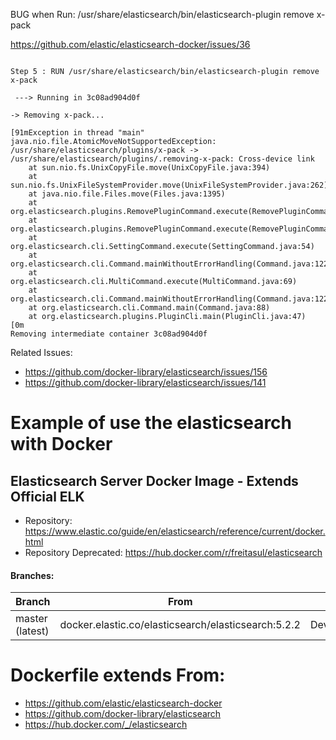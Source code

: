 BUG when Run: /usr/share/elasticsearch/bin/elasticsearch-plugin remove x-pack

https://github.com/elastic/elasticsearch-docker/issues/36

```

Step 5 : RUN /usr/share/elasticsearch/bin/elasticsearch-plugin remove x-pack

 ---> Running in 3c08ad904d0f

-> Removing x-pack...

[91mException in thread "main" java.nio.file.AtomicMoveNotSupportedException: /usr/share/elasticsearch/plugins/x-pack -> /usr/share/elasticsearch/plugins/.removing-x-pack: Cross-device link
	at sun.nio.fs.UnixCopyFile.move(UnixCopyFile.java:394)
	at sun.nio.fs.UnixFileSystemProvider.move(UnixFileSystemProvider.java:262)
	at java.nio.file.Files.move(Files.java:1395)
	at org.elasticsearch.plugins.RemovePluginCommand.execute(RemovePluginCommand.java:88)
	at org.elasticsearch.plugins.RemovePluginCommand.execute(RemovePluginCommand.java:59)
	at org.elasticsearch.cli.SettingCommand.execute(SettingCommand.java:54)
	at org.elasticsearch.cli.Command.mainWithoutErrorHandling(Command.java:122)
	at org.elasticsearch.cli.MultiCommand.execute(MultiCommand.java:69)
	at org.elasticsearch.cli.Command.mainWithoutErrorHandling(Command.java:122)
	at org.elasticsearch.cli.Command.main(Command.java:88)
	at org.elasticsearch.plugins.PluginCli.main(PluginCli.java:47)
[0m
Removing intermediate container 3c08ad904d0f
```


Related Issues:
- https://github.com/docker-library/elasticsearch/issues/156
- https://github.com/docker-library/elasticsearch/issues/141


# Example of use the elasticsearch with Docker

## Elasticsearch Server Docker Image - Extends Official ELK
- Repository: https://www.elastic.co/guide/en/elasticsearch/reference/current/docker.html
- Repository Deprecated: https://hub.docker.com/r/freitasul/elasticsearch



#### Branches:
| Branch           | From                                                     | Usage        |
| ---------------- | -------------------------------------------------------- | ------------ |
| master (latest)  | docker.elastic.co/elasticsearch/elasticsearch:5.2.2      | Development  |

# Dockerfile extends From:
- https://github.com/elastic/elasticsearch-docker
- https://github.com/docker-library/elasticsearch
- https://hub.docker.com/_/elasticsearch
